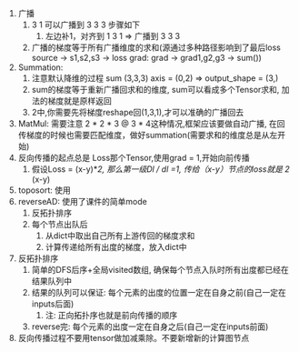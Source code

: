 1. 广播
   1. 3 1  可以广播到 3 3 3 步骤如下
      1. 左边补1，对齐到 1 3 1 => 广播到 3 3 3
   2. 广播的梯度等于所有广播维度的求和(源通过多种路径影响到了最后loss 
source -> s1,s2,s3 -> loss grad: grad -> grad1,g2,g3 -> sum())
2. Summation:
   1. 注意默认降维的过程 sum (3,3,3) axis = (0,2) => output_shape = (3,)
   2. sum的梯度等于重新广播回求和的维度, sum可以看成多个Tensor求和, 加法的梯度就是原样返回
   3. 2中,你需要先将梯度reshape回(1,3,1),才可以准确的广播回去
3. MatMul: 需要注意 2 * 2 * 3 @ 3 * 4这种情况,框架应该要做自动广播, 在回传梯度的时候也需要匹配维度，做好summation(需要求和的维度总是从左开始)
4. 反向传播的起点总是 Loss那个Tensor,使用grad = 1,开始向前传播
   1. 假设Loss = (x-y)**2, 那么第一级Dl / dl =1, 传给（x-y）节点的loss就是 2* (x-y)
5. toposort: 使用
6. reverseAD: 使用了课件的简单mode 
   1. 反拓扑排序
   2. 每个节点出队后
      1. 从dict中取出自己所有上游传回的梯度求和
      2. 计算传递给所有出度的梯度，放入dict中
7. 反拓扑排序
   1. 简单的DFS后序+全局visited数组, 确保每个节点入队时所有出度都已经在结果队列中
   2. 结果的队列可以保证: 每个元素的出度的位置一定在自身之前(自己一定在inputs后面)
      1. 注: 正向拓扑序也就是前向传播的顺序
   3. reverse完: 每个元素的出度一定在自身之后(自己一定在inputs前面)
8. 反向传播过程不要用tensor做加减乘除。不要新增新的计算图节点